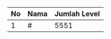 | No | Nama            | Jumlah Level |
|----|-----------------|--------------|
| 1  | #    |    5551        |
